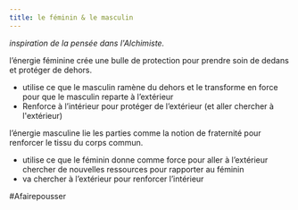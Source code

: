 ```yaml
---
title: le féminin & le masculin
---
```


_inspiration de la pensée dans l'Alchimiste._

l’énergie féminine crée une bulle de protection pour prendre soin de dedans et protéger de dehors.

- utilise ce que le masculin ramène du dehors et le transforme en force pour que le masculin reparte à l’extérieur
- Renforce à l’intérieur pour protéger de l’extérieur (et aller chercher à l'extérieur)

l’énergie masculine lie les parties comme la notion de fraternité pour renforcer le tissu du corps commun.

- utilise ce que le féminin donne comme force pour aller à l’extérieur chercher de nouvelles ressources pour rapporter au féminin
- va chercher à l’extérieur pour renforcer l’intérieur

#Afairepousser 